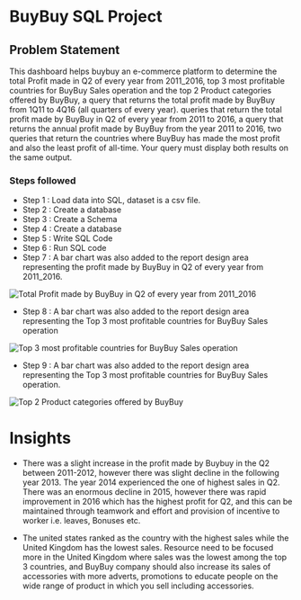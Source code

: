 # BuyBuy SQL Project

## Problem Statement

This dashboard helps buybuy an e-commerce platform to determine the total Profit made in Q2 of every year from 2011_2016, top 3 most profitable countries for BuyBuy Sales operation and the top 2 Product categories offered by BuyBuy, a query that returns the total profit made by BuyBuy from 1Q11 to 4Q16 (all quarters of every year). queries that return the total profit made by BuyBuy in Q2 of every year from 2011 to 2016, a query that returns the annual profit made by BuyBuy from the year 2011 to 2016, two queries that return the countries where BuyBuy has made the most profit and also the least profit of all-time. Your query must display both results on the same output.

### Steps followed 

- Step 1 : Load data into SQL, dataset is a csv file.
- Step 2 : Create a database
- Step 3 : Create a Schema
- Step 4 : Create a database
- Step 5 : Write SQL Code
- Step 6 : Run SQL code 
- Step 7 : A bar chart was also added to the report design area representing the profit made by BuyBuy in Q2 of every year from 2011_2016.

![Total Profit made by BuyBuy in Q2 of every year from 2011_2016](https://github.com/user-attachments/assets/e4c281ca-004b-4020-91f1-d66ffe1cf516)

- Step 8 :  A bar chart was also added to the report design area representing the Top 3 most profitable countries for BuyBuy Sales operation

![Top 3 most profitable countries for BuyBuy Sales operation](https://github.com/user-attachments/assets/7e235c62-7250-48df-afdc-34e96b3ad8e4)


- Step 9 :  A bar chart was also added to the report design area representing the Top 3 most profitable countries for BuyBuy Sales operation.

![Top 2 Product categories offered by BuyBuy](https://github.com/user-attachments/assets/710130fa-99a3-41f9-9288-76c0d6121f3e)

# Insights

- There was a slight increase in the profit made by Buybuy in the Q2 between 2011-2012, however there was slight decline in the following year 2013. The year 2014 experienced the one of highest sales in Q2. There was an enormous decline in 2015, however there was rapid improvement in 2016 which has the highest profit for Q2, and this can be maintained through teamwork and effort and provision of incentive to worker i.e. leaves, Bonuses etc.

- The united states ranked as the country with the highest sales while the United Kingdom has the lowest sales. Resource need to be focused more in the United Kingdom where sales was the lowest among the top 3 countries, and BuyBuy company should also increase its sales of accessories with more adverts, promotions to educate people on the wide range of product in which you sell including accessories.



